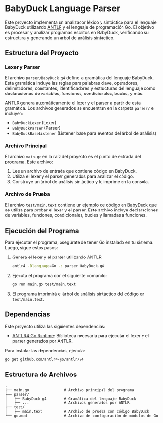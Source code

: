 # BabyDuck Language Parser

Este proyecto implementa un analizador léxico y sintáctico para el lenguaje BabyDuck utilizando [ANTLR](https://www.antlr.org/) y el lenguaje de programación Go. El objetivo es procesar y analizar programas escritos en BabyDuck, verificando su estructura y generando un árbol de análisis sintáctico.

## Estructura del Proyecto

### Lexer y Parser
El archivo `parser/BabyDuck.g4` define la gramática del lenguaje BabyDuck. Esta gramática incluye las reglas para palabras clave, operadores, delimitadores, constantes, identificadores y estructuras del lenguaje como declaraciones de variables, funciones, condicionales, bucles, y más.

ANTLR genera automáticamente el lexer y el parser a partir de esta gramática. Los archivos generados se encuentran en la carpeta `parser/` e incluyen:
- `BabyDuckLexer` (Lexer)
- `BabyDuckParser` (Parser)
- `BabyDuckBaseListener` (Listener base para eventos del árbol de análisis)

### Archivo Principal
El archivo `main.go` en la raíz del proyecto es el punto de entrada del programa. Este archivo:
1. Lee un archivo de entrada que contiene código en BabyDuck.
2. Utiliza el lexer y el parser generados para analizar el código.
3. Construye un árbol de análisis sintáctico y lo imprime en la consola.

### Archivo de Prueba
El archivo `test/main.text` contiene un ejemplo de código en BabyDuck que se utiliza para probar el lexer y el parser. Este archivo incluye declaraciones de variables, funciones, condicionales, bucles y llamadas a funciones.

## Ejecución del Programa

Para ejecutar el programa, asegúrate de tener Go instalado en tu sistema. Luego, sigue estos pasos:

1. Genera el lexer y el parser utilizando ANTLR:
   ```bash
   antlr4 -Dlanguage=Go -o parser BabyDuck.g4
   ```

2. Ejecuta el programa con el siguiente comando:
   ```bash
   go run main.go test/main.text
   ```

3. El programa imprimirá el árbol de análisis sintáctico del código en `test/main.text`.

## Dependencias

Este proyecto utiliza las siguientes dependencias:
- [ANTLR4 Go Runtime](https://github.com/antlr/antlr4/tree/master/runtime/Go/antlr): Biblioteca necesaria para ejecutar el lexer y el parser generados por ANTLR.

Para instalar las dependencias, ejecuta:
```bash
go get github.com/antlr4-go/antlr/v4
```

## Estructura de Archivos

```
.
├── main.go                # Archivo principal del programa
├── parser/
│   ├── BabyDuck.g4        # Gramática del lenguaje BabyDuck
│   ├── ...                # Archivos generados por ANTLR
├── test/
│   ├── main.text          # Archivo de prueba con código BabyDuck
└── go.mod                 # Archivo de configuración de módulos de Go
```
